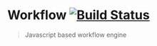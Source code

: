 # Workflow [![Build Status](https://travis-ci.org/bgordon01/workflow.svg?branch=develop)](https://travis-ci.org/bgordon01/workflow)
> Javascript based workflow engine
